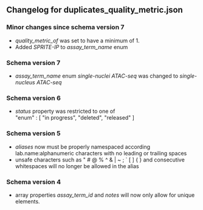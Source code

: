 ## Changelog for duplicates_quality_metric.json

### Minor changes since schema version 7

* *quality_metric_of* was set to have a minimum of 1.
* Added *SPRITE-IP* to *assay_term_name* enum

### Schema version 7

* *assay_term_name* enum *single-nuclei ATAC-seq* was changed to *single-nucleus ATAC-seq*

### Schema version 6

* *status* property was restricted to one of  
    "enum" : [
        "in progress",
        "deleted",
        "released"
    ]

### Schema version 5

* *aliases* now must be properly namespaced according lab.name:alphanumeric characters with no leading or trailing spaces
* unsafe characters such as " # @ % ^ & | ~ ; ` [ ] { } and consecutive whitespaces will no longer be allowed in the alias

### Schema version 4

* array properties *assay_term_id* and *notes* will now only allow for unique elements.
